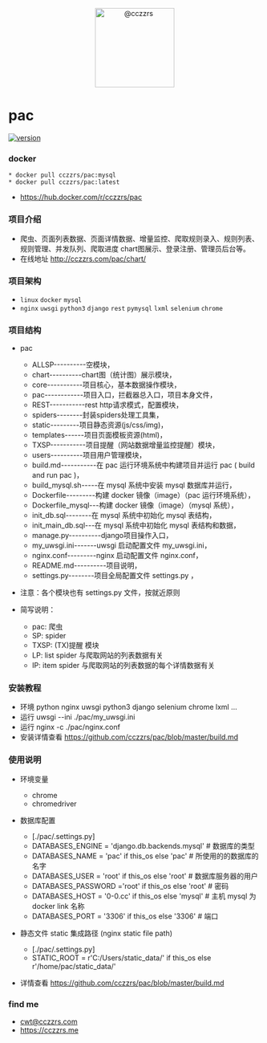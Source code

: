 
<p align="center">
    <img alt="@cczzrs" class="avatar float-left mr-1" src="https://avatars1.githubusercontent.com/u/39689748?s=460&v=4" height="158" width="158">
</p>

# pac #

[![version](https://img.shields.io/badge/release-0.0.2-lightgrey.svg)](https://github.com/cczzrs/pac)

### docker ###
    * docker pull cczzrs/pac:mysql
    * docker pull cczzrs/pac:latest
 * https://hub.docker.com/r/cczzrs/pac

### 项目介绍 ###
 * 爬虫、页面列表数据、页面详情数据、增量监控、爬取规则录入、规则列表、规则管理、并发队列、爬取进度 chart图展示、登录注册、管理员后台等。
 * 在线地址 http://cczzrs.com/pac/chart/


### 项目架构 ###
 * `linux` `docker` `mysql`
 * `nginx` `uwsgi` `python3` `django` `rest` `pymysql` `lxml` `selenium` `chrome`

### 项目结构 ###
 * pac
     * ALLSP----------空模块，
     * chart----------chart图（统计图）展示模块，
     * core-----------项目核心，基本数据操作模块，
     * pac------------项目入口，拦截器总入口，项目本身文件，
     * REST-----------rest http请求模式，配置模块，
     * spiders--------封装spiders处理工具集，
     * static---------项目静态资源(js/css/img)，
     * templates------项目页面模板资源(html)，
     * TXSP-----------项目提醒（网站数据增量监控提醒）模块，
     * users----------项目用户管理模块，
     * build.md-----------在 pac 运行环境系统中构建项目并运行 pac ( build and run pac )，
     * build_mysql.sh-----在 mysql 系统中安装 mysql 数据库并运行，
     * Dockerfile---------构建 docker 镜像（image）（pac 运行环境系统），
     * Dockerfile_mysql---构建 docker 镜像（image）（mysql 系统），
     * init_db.sql--------在 mysql 系统中初始化 mysql 表结构，
     * init_main_db.sql---在 mysql 系统中初始化 mysql 表结构和数据，
     * manage.py----------django项目操作入口，
     * my_uwsgi.ini-------uwsgi 启动配置文件 my_uwsgi.ini，
     * nginx.conf---------nginx 启动配置文件 nginx.conf，
     * README.md----------项目说明，
     * settings.py--------项目全局配置文件 settings.py ，

 * 注意：各个模块也有 settings.py 文件，按就近原则
 
 * 简写说明：
     * pac: 爬虫
     * SP: spider
     * TXSP: (TX)提醒 模块
     * LP: list spider 与爬取网站的列表数据有关
     * IP: item spider 与爬取网站的列表数据的每个详情数据有关

### 安装教程 ###

 * 环境 python nginx uwsgi python3 django selenium chrome lxml ...
 * 运行 uwsgi --ini ./pac/my_uwsgi.ini
 * 运行 nginx -c ./pac/nginx.conf
 * 安装详情查看 https://github.com/cczzrs/pac/blob/master/build.md


### 使用说明 ###

 * 环境变量
    * chrome
    * chromedriver

 * 数据库配置
    * [./pac/.settings.py]
    * DATABASES_ENGINE =  'django.db.backends.mysql'  # 数据库的类型
    * DATABASES_NAME =    'pac'       if this_os else 'pac'              # 所使用的的数据库的名字
    * DATABASES_USER =    'root'      if this_os else 'root'             # 数据库服务器的用户
    * DATABASES_PASSWORD ='root'      if this_os else 'root'             # 密码
    * DATABASES_HOST =    '0-0.cc'    if this_os else 'mysql'            # 主机 mysql 为 docker link 名称
    * DATABASES_PORT =    '3306'      if this_os else '3306'             # 端口

 * 静态文件 static 集成路径 (nginx static file path)
    * [./pac/.settings.py]
    * STATIC_ROOT = r'C:/Users/static_data/' if this_os else r'/home/pac/static_data/'

 * 详情查看 https://github.com/cczzrs/pac/blob/master/build.md


### find me ###
 * cwt@cczzrs.com
 * https://cczzrs.me
